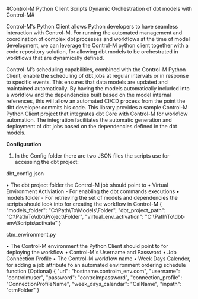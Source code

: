 #Control-M Python Client Scripts Dynamic Orchestration of dbt models with Control-M#

Control-M's Python Client allows Python developers to have seamless interaction with Control-M. 
For running the automated management and coordination of complex dbt processes and workflows at the time of model development, 
we can leverage the Control-M python client together with a code repository solution, for allowing dbt models to be orchestrated in workflows that are dynamically defined.
 
Control-M’s scheduling capabilities, combined with the Control-M Python Client, enable the scheduling of dbt jobs at regular intervals or in response to specific events. This ensures that data models are updated and maintained automatically.
By having the models automatically included into a workflow and the dependencies built based on the model internal references, this will allow an automated CI/CD process from the point the dbt developer commits his code.
This library provides a sample Control-M Python Client project that integrates dbt Core with Control-M for workflow automation. The integration facilitates the automatic generation and deployment of dbt jobs based on the dependencies defined in the dbt models.

**Configuration**

1. In the Config folder there are two JSON files the scripts use for accessing the dbt project:

dbt_config.json

•	The dbt project folder the Control-M job should point to
•	Virtual Environment Activiation - For enabling the dbt commands executions
•	models folder - For retrieving the set of models and dependencies the scripts should look into for creating the workflow in Control-M
{ "models_folder": "C:\Path\To\Models\Folder", "dbt_project_path": "C:\Path\To\dbt\Project\Folder", "virtual_env_activation": "C:\Path\To\dbt-env\Scripts\activate" }

ctm_environment.py

•	The Control-M environment the Python Client should point to for deploying the workflow
•	Control-M's Username and Password
•	Job Connection Profile
•	The Control-M workflow name
•	Week Days Calender, for adding a job attribute fo an automated environment ordering schedule function (Optional)
{ "url": "hostname.controlm_env.com", "username": "controlmuser", "password": "controlmpassword", "connection_profile": "ConnectionProfileName", "week_days_calendar": "CalName", "inpath": "ctmFolder" }

